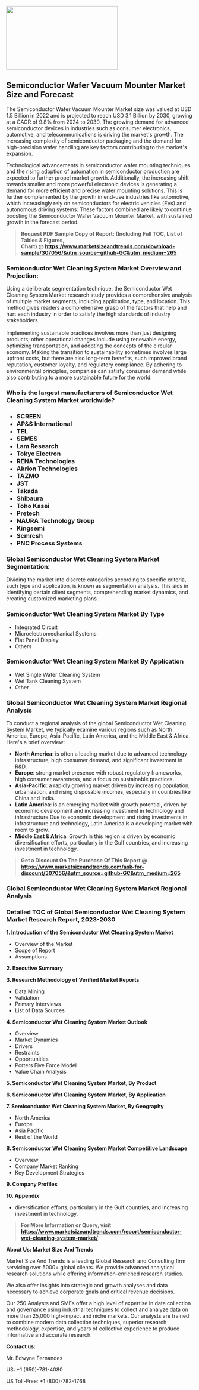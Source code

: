 <p><img class="alignnone size-medium wp-image-20088" src="https://ffe5etoiles.com/wp-content/uploads/2024/12/MST1-300x171.png" alt="" width="300" height="171" /></p><h2>Semiconductor Wafer Vacuum Mounter Market Size and Forecast</h2><p>The Semiconductor Wafer Vacuum Mounter Market size was valued at USD 1.5 Billion in 2022 and is projected to reach USD 3.1 Billion by 2030, growing at a CAGR of 9.8% from 2024 to 2030. The growing demand for advanced semiconductor devices in industries such as consumer electronics, automotive, and telecommunications is driving the market's growth. The increasing complexity of semiconductor packaging and the demand for high-precision wafer handling are key factors contributing to the market's expansion.</p><p>Technological advancements in semiconductor wafer mounting techniques and the rising adoption of automation in semiconductor production are expected to further propel market growth. Additionally, the increasing shift towards smaller and more powerful electronic devices is generating a demand for more efficient and precise wafer mounting solutions. This is further complemented by the growth in end-use industries like automotive, which increasingly rely on semiconductors for electric vehicles (EVs) and autonomous driving systems. These factors combined are likely to continue boosting the Semiconductor Wafer Vacuum Mounter Market, with sustained growth in the forecast period.</p></p><blockquote id="" class=""><strong>Request PDF Sample Copy of Report: (Including Full TOC, List of Tables &amp; Figures, Chart)&nbsp;@&nbsp;<strong><a href="https://www.marketsizeandtrends.com/download-sample/307056/&utm_source=github-GC&utm_medium=265" target="_blank">https://www.marketsizeandtrends.com/download-sample/307056/&utm_source=github-GC&utm_medium=265</a></strong></strong></blockquote><h3 id="" class="">Semiconductor Wet Cleaning System Market&nbsp;Overview and Projection:</h3><p id="" class="">Using a deliberate segmentation technique, the Semiconductor Wet Cleaning System Market research study provides a comprehensive analysis of multiple market segments, including application, type, and location. This method gives readers a comprehensive grasp of the factors that help and hurt each industry in order to satisfy the high standards of industry stakeholders. <br /> <br />Implementing sustainable practices involves more than just designing products; other operational changes include using renewable energy, optimizing transportation, and adopting the concepts of the circular economy. Making the transition to sustainability sometimes involves large upfront costs, but there are also long-term benefits, such improved brand reputation, customer loyalty, and regulatory compliance. By adhering to environmental principles, companies can satisfy consumer demand while also contributing to a more sustainable future for the world.</p><h3 id="" class="">Who is the largest manufacturers of&nbsp;Semiconductor Wet Cleaning System Market worldwide?</h3><h3 class=""><p><ul><li>SCREEN </li><li> AP&S International </li><li> TEL </li><li> SEMES </li><li> Lam Research </li><li> Tokyo Electron </li><li> RENA Technologies </li><li> Akrion Technologies </li><li> TAZMO </li><li> JST </li><li> Takada </li><li> Shibaura </li><li> Toho Kasei </li><li> Pretech </li><li> NAURA Technology Group </li><li> Kingsemi </li><li> Scmrcsh </li><li> PNC Process Systems</li></ul></p></h3><h3 id="" class="">Global&nbsp;Semiconductor Wet Cleaning System Market Segmentation:</h3><p id="" class="">Dividing the market into discrete categories according to specific criteria, such type and application, is known as segmentation analysis. This aids in identifying certain client segments, comprehending market dynamics, and creating customized marketing plans.</p><h3 id="" class="">Semiconductor Wet Cleaning System Market&nbsp;By Type</h3><p><p><ul><li>Integrated Circuit</li><li> Microelectromechanical Systems</li><li> Flat Panel Display</li><li> Others</p></li></ul></p></p><h3 id="" class="">Semiconductor Wet Cleaning System Market&nbsp;By Application</h3><p class=""><p><ul><li>Wet Single Wafer Cleaning System</li><li> Wet Tank Cleaning System</li><li> Other</li></ul></p></p><h3 id="" class="">Global Semiconductor Wet Cleaning System Market Regional Analysis</h3><p id="" class="">To conduct a regional analysis of the global Semiconductor Wet Cleaning System Market, we typically examine various regions such as North America, Europe, Asia-Pacific, Latin America, and the Middle East &amp; Africa. Here's a brief overview:</p><ul><li><strong>North America</strong>: is often a leading market due to advanced technology infrastructure, high consumer demand, and significant investment in R&amp;D.</li><li><strong>Europe</strong>: strong market presence with robust regulatory frameworks, high consumer awareness, and a focus on sustainable practices.</li><li><strong>Asia-Pacific</strong>: a rapidly growing market driven by increasing population, urbanization, and rising disposable incomes, especially in countries like China and India.</li><li><strong>Latin America</strong>: is an emerging market with growth potential, driven by economic development and increasing investment in technology and infrastructure.Due to economic development and rising investments in infrastructure and technology, Latin America is a developing market with room to grow.</li><li><strong>Middle East &amp; Africa</strong>: Growth in this region is driven by economic diversification efforts, particularly in the Gulf countries, and increasing investment in technology.</li></ul><blockquote id="" class=""><strong>Get a Discount On The Purchase Of This Report @ <strong><a href="https://www.marketsizeandtrends.com/ask-for-discount/307056/&utm_source=github-GC&utm_medium=265" target="_blank">https://www.marketsizeandtrends.com/ask-for-discount/307056/&utm_source=github-GC&utm_medium=265</a></strong></strong></blockquote><h3 id="" class="">Global Semiconductor Wet Cleaning System Market Regional Analysis</h3><h3 id="" class="">Detailed TOC of Global Semiconductor Wet Cleaning System Market Research Report, 2023-2030</h3><p id="" class=""><strong>1. Introduction of the Semiconductor Wet Cleaning System Market</strong></p><ul><li>Overview of the Market</li><li>Scope of Report</li><li>Assumptions</li></ul><p id="" class=""><strong>2. Executive Summary</strong></p><p id="" class=""><strong>3. Research Methodology of Verified Market Reports</strong></p><ul><li>Data Mining</li><li>Validation</li><li>Primary Interviews</li><li>List of Data Sources</li></ul><p id="" class=""><strong>4. Semiconductor Wet Cleaning System Market Outlook</strong></p><ul><li>Overview</li><li>Market Dynamics</li><li>Drivers</li><li>Restraints</li><li>Opportunities</li><li>Porters Five Force Model</li><li>Value Chain Analysis</li></ul><p id="" class=""><strong>5. Semiconductor Wet Cleaning System Market, By Product</strong></p><p id="" class=""><strong>6. Semiconductor Wet Cleaning System Market, By Application</strong></p><p id="" class=""><strong>7. Semiconductor Wet Cleaning System Market, By Geography</strong></p><ul><li>North America</li><li>Europe</li><li>Asia Pacific</li><li>Rest of the World</li></ul><p id="" class=""><strong>8. Semiconductor Wet Cleaning System Market Competitive Landscape</strong></p><ul><li>Overview</li><li>Company Market Ranking</li><li>Key Development Strategies</li></ul><p id="" class=""><strong>9. Company Profiles</strong></p><p id="" class=""><strong>10. Appendix</strong></p><ul><li>diversification efforts, particularly in the Gulf countries, and increasing investment in technology.</li></ul><blockquote id="" class=""><strong>For More Information or Query, visit <strong><strong><a href="https://www.marketsizeandtrends.com/report/semiconductor-wet-cleaning-system-market/" target="_blank">https://www.marketsizeandtrends.com/report/semiconductor-wet-cleaning-system-market/</a></strong></strong></strong></blockquote><p id="" class=""><strong>About Us: Market Size And Trends</strong></p><p id="" class="">Market Size And Trends is a leading Global Research and Consulting firm servicing over 5000+ global clients. We provide advanced analytical research solutions while offering information-enriched research studies.</p><p id="" class="">We also offer insights into strategic and growth analyses and data necessary to achieve corporate goals and critical revenue decisions.</p><p id="" class="">Our 250 Analysts and SMEs offer a high level of expertise in data collection and governance using industrial techniques to collect and analyze data on more than 25,000 high-impact and niche markets. Our analysts are trained to combine modern data collection techniques, superior research methodology, expertise, and years of collective experience to produce informative and accurate research.</p><p id="" class=""><strong>Contact us:</strong></p><p id="" class="">Mr. Edwyne Fernandes</p><p id="" class="">US: +1 (650)-781-4080</p><p id="" class="">US Toll-Free: +1 (800)-782-1768</p>
